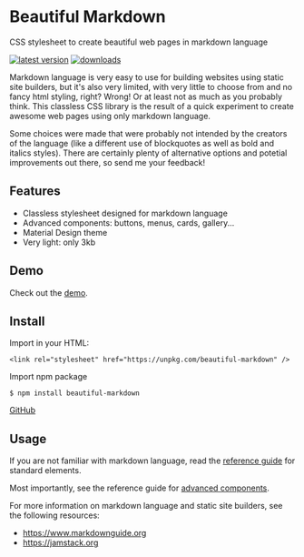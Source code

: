 # Beautiful Markdown

CSS stylesheet to create beautiful web pages in markdown language

[![latest version][npm-img]][npm-url] [![downloads][downloads-img]][npm-url]

[npm-img]: https://img.shields.io/npm/v/beautiful-markdown.svg?style=flat-square
[npm-url]: https://www.npmjs.com/package/beautiful-markdown
[downloads-img]: https://img.shields.io/npm/dm/beautiful-markdown.svg?style=flat-square

Markdown language is very easy to use for building websites using static site builders, but it's also very limited, with very little to choose from and no fancy html styling, right? Wrong!
Or at least not as much as you probably think. This classless CSS library is the result of a quick experiment to create awesome web pages using only markdown language.

Some choices were made that were probably not intended by the creators of the language (like a different use of blockquotes as well as bold and italics styles). There are certainly plenty of alternative options  and potetial improvements out there, so send me your feedback!


## Features
- Classless stylesheet designed for markdown language
- Advanced components: buttons, menus, cards, gallery...
- Material Design theme
- Very light: only 3kb


## Demo

Check out the [demo](https://bndp.github.io/beautiful-markdown).


## Install

Import in your HTML:

    <link rel="stylesheet" href="https://unpkg.com/beautiful-markdown" />

Import npm package

    $ npm install beautiful-markdown

[GitHub](/)


## Usage

If you are not familiar with markdown language, read the [reference guide](https://bndp.github.io/beautiful-markdown/reference) for standard elements.

Most importantly, see the reference guide for [advanced components](https://bndp.github.io/beautiful-markdown/components).

For more information on markdown language and static site builders, see the following resources:
- https://www.markdownguide.org
- https://jamstack.org
